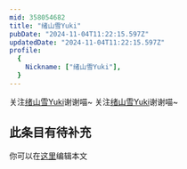 ```yaml
---
mid: 358054682
title: "绪山雪Yuki"
pubDate: "2024-11-04T11:22:15.597Z"
updatedDate: "2024-11-04T11:22:15.597Z"
profile:
  {
    Nickname: ["绪山雪Yuki"],
  }
---
```


关注[绪山雪Yuki](https://space.bilibili.com/358054682)谢谢喵~ 关注[绪山雪Yuki](https://space.bilibili.com/358054682)谢谢喵~

## 此条目有待补充
你可以在[这里](https://github.com/Yuhanawa/VTuber.ICU-Content/edit/master/v/绪山雪Yuki/index.md)编辑本文
